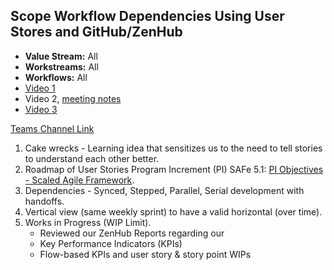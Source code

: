## Scope Workflow Dependencies Using User Stores and GitHub/ZenHub

- **Value Stream:** All
- **Workstreams:** All
- **Workflows:** All
- [Video 1](https://dvagov.sharepoint.com/sites/teampsd_vha/_layouts/15/stream.aspx?id=%2Fsites%2Fteampsd%5Fvha%2FShared%20Documents%2Fmsd365%5Fworkgroup%2FRecordings%2Ff2f%5F2023%5Froadmap%5Fdynamics%5F365%5Fcrm%2D20230207%5F103645%2DMeeting%20Recording%2Emp4)
- Video 2, [meeting notes](https://teams.microsoft.com/_#/apps/a2da8768-95d5-419e-9441-3b539865b118/message?conversationId=19:09778e4391404920a8a20c7ef4ec3de3@thread.skype&conversationType=Group&messageId=1676409489024&replyChainId=1614716378260&itemName=all_teampsd)
- [Video 3](https://dvagov.sharepoint.com/sites/teampsd_vha/_layouts/15/stream.aspx?id=%2Fsites%2Fteampsd%5Fvha%2FShared%20Documents%2Ftraining%5Fworkgroup%2FRecordings%2F2023%5Froadmap%5Fuser%5Fstory%5Fmapping%5Fstory%5Fa%5Fstory%5Fj%2D20230214%5F144227%2DMeeting%20Recording%2Emp4)

[Teams Channel Link](https://teams.microsoft.com/l/message/19:d15133fbfb4d4c3a8c81701292b1890d@thread.skype/1679957993925?tenantId=e95f1b23-abaf-45ee-821d-b7ab251ab3bf&groupId=1db500d5-0d01-4254-af42-ad3f78bafacd&parentMessageId=1679957993925&teamName=teampsd_vha&channelName=training_workflow&createdTime=1679957993925&allowXTenantAccess=false)

1. Cake wrecks - Learning idea that sensitizes us to the need to tell stories to understand each other better.
2. Roadmap of User Stories Program Increment (PI) SAFe 5.1: [PI Objectives - Scaled Agile Framework](https://scaledagileframework.com/pi-objectives/).
3. Dependencies - Synced, Stepped, Parallel, Serial development with handoffs.
4. Vertical view (same weekly sprint) to have a valid horizontal (over time).
5. Works in Progress (WIP Limit).
   - Reviewed our ZenHub Reports regarding our
   - Key Performance Indicators (KPIs)
   - Flow-based KPIs and user story & story point WIPs
